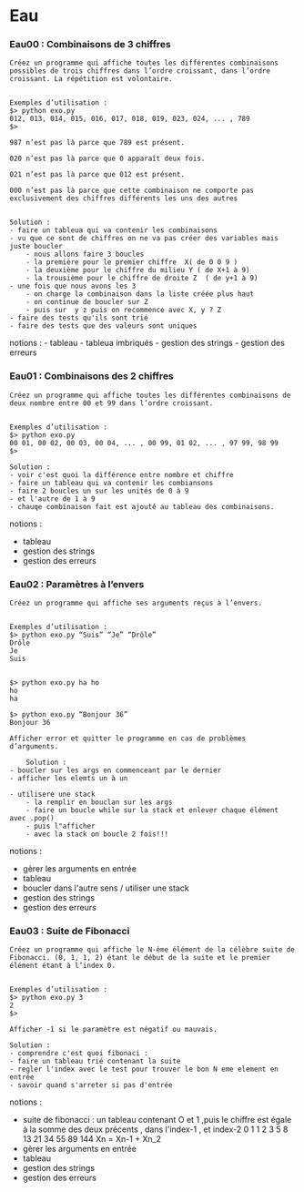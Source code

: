 # Eau

### Eau00 : Combinaisons de 3 chiffres
    
    Créez un programme qui affiche toutes les différentes combinaisons possibles de trois chiffres dans l’ordre croissant, dans l’ordre croissant. La répétition est volontaire.
    
    
    Exemples d’utilisation :
    $> python exo.py
    012, 013, 014, 015, 016, 017, 018, 019, 023, 024, ... , 789
    $>
    
    987 n’est pas là parce que 789 est présent.
    
    020 n’est pas là parce que 0 apparaît deux fois.
    
    021 n’est pas là parce que 012 est présent.
    
    000 n’est pas là parce que cette combinaison ne comporte pas exclusivement des chiffres différents les uns des autres


    Solution :
    - faire un tableua qui va contenir les combinaisons
    - vu que ce sont de chiffres on ne va pas créer des variables mais juste boucler 
        - nous allons faire 3 boucles
        - la première pour le premier chiffre  X( de 0 0 9 )
        - la deuxième pour le chiffre du milieu Y ( de X+1 à 9)
        - la trousième pour le chiffre de droite Z  ( de y+1 à 9)
    - une fois que nous avons les 3
        - on charge la combinaison dans la liste créée plus haut
        - on continue de boucler sur Z 
        - puis sur  y z puis on recommence avec X, y ? Z
    - faire des tests qu'ils sont trié 
    - faire des tests que des valeurs sont uniques

notions : 
    - tableau 
    - tableua imbriqués
    - gestion des strings
    - gestion des erreurs


### Eau01 : Combinaisons des 2 chiffres
    Créez un programme qui affiche toutes les différentes combinaisons de deux nombre entre 00 et 99 dans l’ordre croissant.


    Exemples d’utilisation :
    $> python exo.py
    00 01, 00 02, 00 03, 00 04, ... , 00 99, 01 02, ... , 97 99, 98 99
    $>

    Solution : 
    - voir c'est quoi la différence entre nombre et chiffre
    - faire un tableau qui va contenir les combiansons
    - faire 2 boucles un sur les unités de 0 à 9 
    - et l'autre de 1 à 9
    - chauqe combinaison fait est ajouté au tableau des combinaisons.


notions : 
- tableau
- gestion des strings
- gestion des erreurs



### Eau02 : Paramètres à l’envers
    Créez un programme qui affiche ses arguments reçus à l’envers.
    
    
    Exemples d’utilisation :
    $> python exo.py “Suis” “Je” “Drôle”
    Drôle
    Je
    Suis
    
    
    $> python exo.py ha ho
    ho
    ha
    
    $> python exo.py “Bonjour 36”
    Bonjour 36
    
    Afficher error et quitter le programme en cas de problèmes d’arguments.

        Solution : 
    - boucler sur les args en commenceant par le dernier
    - afficher les elemts un à un 

    - utilisere une stack 
        - la remplir en bouclan sur les args
        - faire un boucle while sur la stack et enlever chaque élément avec .pop() 
        - puis l"afficher 
        - avec la stack on boucle 2 fois!!!

notions :
- gèrer les arguments en entrée
- tableau
- boucler dans l'autre sens / utiliser une stack
- gestion des strings 
- gestion des erreurs


### Eau03 : Suite de Fibonacci
    Créez un programme qui affiche le N-ème élément de la célèbre suite de Fibonacci. (0, 1, 1, 2) étant le début de la suite et le premier élément étant à l’index 0.

    
    Exemples d’utilisation :
    $> python exo.py 3
    2
    $>
    
    Afficher -1 si le paramètre est négatif ou mauvais.

    Solution : 
    - comprendre c'est quoi fibonaci : 
    - faire un tableau trié contenant la suite
    - regler l'index avec le test pour trouver le bon N eme element en entrée
    - savoir quand s'arreter si pas d'entrée



notions :
- suite de fibonacci :
    un tableau contenant O et 1  ,puis le chiffre est égale à la somme des deux précents , dans l'index-1 , et index-2
  0 1 1 2 3 5 8 13 21 34 55 89 144 
  Xn = Xn-1 + Xn_2
- gèrer les arguments en entrée
- tableau
- gestion des strings 
- gestion des erreurs
